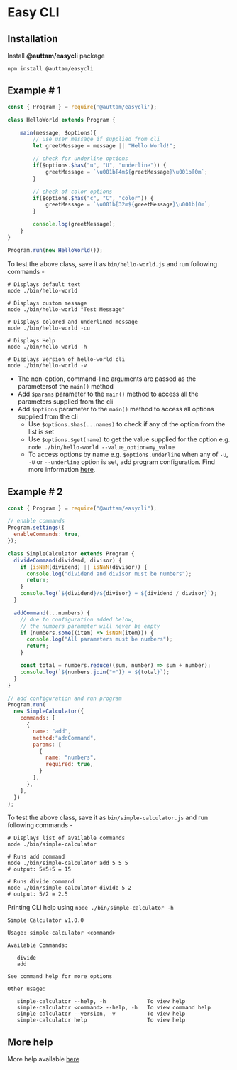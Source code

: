 # Easy CLI

## Installation
Install **@auttam/easycli** package

```
npm install @auttam/easycli
```

## Example # 1

```js
const { Program } = require('@auttam/easycli');

class HelloWorld extends Program {

    main(message, $options){
        // use user message if supplied from cli
        let greetMessage = message || "Hello World!";        

        // check for underline options
        if($options.$has("u", "U", "underline")) {
            greetMessage = `\u001b[4m${greetMessage}\u001b[0m`;
        }

        // check of color options
        if($options.$has("c", "C", "color")) {
            greetMessage = `\u001b[32m${greetMessage}\u001b[0m`;
        }

        console.log(greetMessage);
    }
}

Program.run(new HelloWorld());
```

To test the above class, save it as `bin/hello-world.js` and run following commands -

```
# Displays default text
node ./bin/hello-world

# Displays custom message
node ./bin/hello-world "Test Message"

# Displays colored and underlined message
node ./bin/hello-world -cu

# Displays Help
node ./bin/hello-world -h 

# Displays Version of hello-world cli
node ./bin/hello-world -v
```

- The non-option, command-line arguments are passed as the parametersof the `main()` method
- Add `$params` parameter to the `main()` method to access all the parameters supplied from the cli
- Add `$options` parameter to the `main()` method to access all options supplied from the cli
    - Use `$options.$has(...names)` to check if any of the option from the list is set
    - Use `$options.$get(name)` to get the value supplied for the option e.g. `node ./bin/hello-world --value_option=my_value`
    - To access options by name e.g. `$options.underline` when any of `-u`, `-U` or `--underline` option is set, add program configuration. Find more information [here](https://github.com/auttam/easycli/wiki/CLI-Configuration).

## Example # 2
```js
const { Program } = require("@auttam/easycli");

// enable commands
Program.settings({
  enableCommands: true,
});

class SimpleCalculator extends Program {
  divideCommand(dividend, divisor) {
    if (isNaN(dividend) || isNaN(divisor)) {
      console.log("dividend and divisor must be numbers");
      return;
    }
    console.log(`${dividend}/${divisor} = ${dividend / divisor}`);
  }

  addCommand(...numbers) {
    // due to configuration added below,
    // the numbers parameter will never be empty
    if (numbers.some((item) => isNaN(item))) {
      console.log("All parameters must be numbers");
      return;
    }

    const total = numbers.reduce((sum, number) => sum + number);
    console.log(`${numbers.join("+")} = ${total}`);
  }
}

// add configuration and run program
Program.run(
  new SimpleCalculator({
    commands: [
      {
        name: "add",
        method:"addCommand",
        params: [
          {
            name: "numbers",
            required: true,
          }
        ],
      },
    ],
  })
);
```
To test the above class, save it as `bin/simple-calculator.js` and run following commands -

```
# Displays list of available commands
node ./bin/simple-calculator

# Runs add command
node ./bin/simple-calculator add 5 5 5
# output: 5+5+5 = 15

# Runs divide command
node ./bin/simple-calculator divide 5 2
# output: 5/2 = 2.5
```

Printing CLI help using `node ./bin/simple-calculator -h`
```
Simple Calculator v1.0.0

Usage: simple-calculator <command>

Available Commands:

   divide
   add

See command help for more options

Other usage:

   simple-calculator --help, -h             To view help
   simple-calculator <command> --help, -h   To view command help
   simple-calculator --version, -v          To view help
   simple-calculator help                   To view help

```

## More help 
More help available [here](https://github.com/auttam/easycli/wiki)
